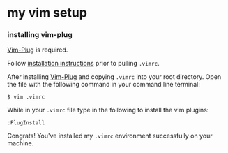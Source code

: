 # my vim setup

### installing vim-plug
[Vim-Plug](https://github.com/junegunn/vim-plug) is required.

Follow [installation instructions](https://raw.githubusercontent.com/junegunn/vim-plug/master/plug.vim) prior to pulling `.vimrc`.

After installing [Vim-Plug](https://github.com/junegunn/vim-plug) and copying `.vimrc` into your root directory. Open the file with the following command in your command line terminal:
```
$ vim .vimrc
```

While in your `.vimrc` file type in the following to install the vim plugins:
```
:PlugInstall
```

Congrats! You've installed my `.vimrc` environment successfully on your machine.

